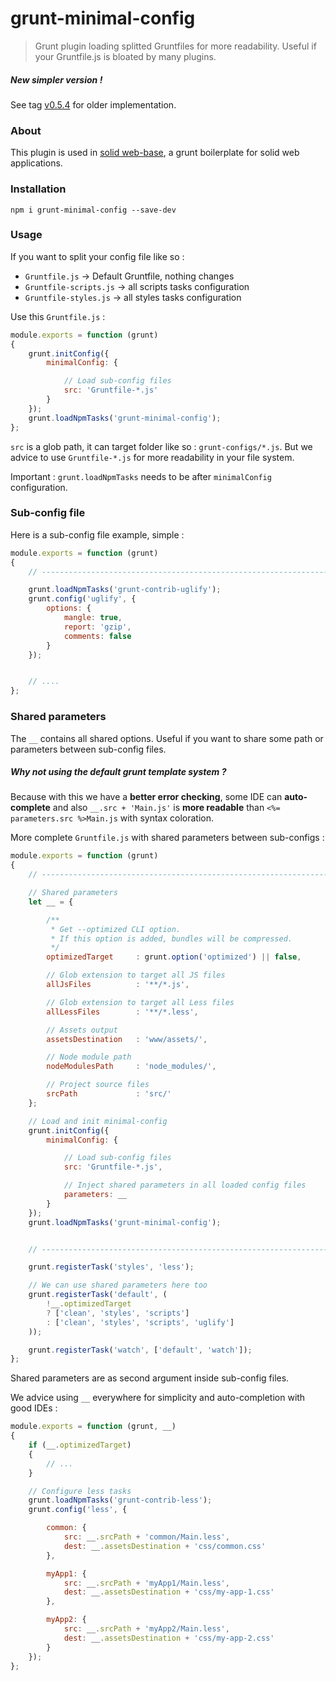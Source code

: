 # grunt-minimal-config

> Grunt plugin loading splitted Gruntfiles for more readability.
Useful if your Gruntfile.js is bloated by many plugins.

##### New simpler version !

See tag [v0.5.4](https://github.com/zouloux/grunt-minimal-config/tree/v0.5.4) for older implementation.


### About

This plugin is used in [solid web-base](https://github.com/solid-js/web-base), a grunt boilerplate for solid web applications.


### Installation

```npm i grunt-minimal-config --save-dev```


### Usage

If you want to split your config file like so :

- `Gruntfile.js` -> Default Gruntfile, nothing changes
- `Gruntfile-scripts.js` -> all scripts tasks configuration
- `Gruntfile-styles.js` -> all styles tasks configuration


Use this `Gruntfile.js` :

```javascript
module.exports = function (grunt)
{
    grunt.initConfig({
        minimalConfig: {

            // Load sub-config files
            src: 'Gruntfile-*.js'
        }
    });
    grunt.loadNpmTasks('grunt-minimal-config');
};
```

`src` is a glob path, it can target folder like so : `grunt-configs/*.js`.
But we advice to use `Gruntfile-*.js` for more readability in your file system.

Important : `grunt.loadNpmTasks` needs to be after `minimalConfig` configuration.

### Sub-config file

Here is a sub-config file example, simple :

```javascript
module.exports = function (grunt)
{
    // ------------------------------------------------------------------------- UGLIFY

    grunt.loadNpmTasks('grunt-contrib-uglify');
    grunt.config('uglify', {
        options: {
            mangle: true,
            report: 'gzip',
            comments: false
        }
    });


    // ....
};

```


### Shared parameters


The `__` contains all shared options. Useful if you want to share some path or parameters between sub-config files.

##### Why not using the default grunt template system ?
Because with this we have a **better error checking**, some IDE can **auto-complete** and also `__.src + 'Main.js'` is **more readable** than `<%= parameters.src %>Main.js` with syntax coloration.

More complete `Gruntfile.js` with shared parameters between sub-configs :

```javascript
module.exports = function (grunt)
{
    // ------------------------------------------------------------------------- CONFIG

    // Shared parameters
    let __ = {

        /**
         * Get --optimized CLI option.
         * If this option is added, bundles will be compressed.
         */
        optimizedTarget     : grunt.option('optimized') || false,

        // Glob extension to target all JS files
        allJsFiles          : '**/*.js',

        // Glob extension to target all Less files
        allLessFiles        : '**/*.less',

        // Assets output
        assetsDestination   : 'www/assets/',

        // Node module path
        nodeModulesPath     : 'node_modules/',

        // Project source files
        srcPath             : 'src/'
    };

    // Load and init minimal-config
    grunt.initConfig({
        minimalConfig: {

            // Load sub-config files
            src: 'Gruntfile-*.js',

            // Inject shared parameters in all loaded config files
            parameters: __
        }
    });
    grunt.loadNpmTasks('grunt-minimal-config');


    // ------------------------------------------------------------------------- TASKS

    grunt.registerTask('styles', 'less');

    // We can use shared parameters here too
    grunt.registerTask('default', (
        !__.optimizedTarget
        ? ['clean', 'styles', 'scripts']
        : ['clean', 'styles', 'scripts', 'uglify']
    ));

    grunt.registerTask('watch', ['default', 'watch']);
};
```


Shared parameters are as second argument inside sub-config files.

We advice using `__` everywhere for simplicity and auto-completion with good IDEs :


```javascript
module.exports = function (grunt, __)
{
    if (__.optimizedTarget)
    {
        // ...
    }

    // Configure less tasks
    grunt.loadNpmTasks('grunt-contrib-less');
    grunt.config('less', {

        common: {
            src: __.srcPath + 'common/Main.less',
            dest: __.assetsDestination + 'css/common.css'
        },

        myApp1: {
            src: __.srcPath + 'myApp1/Main.less',
            dest: __.assetsDestination + 'css/my-app-1.css'
        },

        myApp2: {
            src: __.srcPath + 'myApp2/Main.less',
            dest: __.assetsDestination + 'css/my-app-2.css'
        }
    });
};

```

